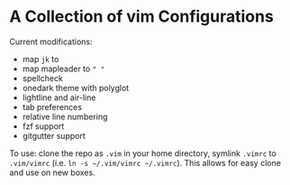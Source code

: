 # A Collection of vim Configurations

Current modifications:

* map `jk` to <ESC>
* map mapleader to `" "`
* spellcheck
* onedark theme with polyglot
* lightline and air-line
* tab preferences
* relative line numbering
* fzf support
* gitgutter support

To use: clone the repo as `.vim` in your home directory, symlink `.vimrc` to `.vim/vimrc` (i.e. `ln -s ~/.vim/vimrc ~/.vimrc`). 
This allows for easy clone and use on new boxes.
